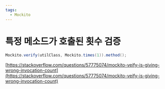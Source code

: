 ```yaml
---
tags:
  - Mockito
---
```

# 특정 메소드가 호출된 횟수 검증

```java
Mockito.verify(utilClass, Mockito.times(1)).method();
```

[https://stackoverflow.com/questions/57775074/mockito-veify-is-giving-wrong-invocation-count](https://stackoverflow.com/questions/57775074/mockito-veify-is-giving-wrong-invocation-count)